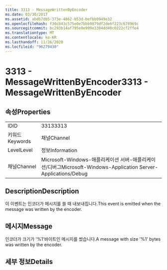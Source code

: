 ```yaml
---
title: 3313 - MessageWrittenByEncoder
ms.date: 03/30/2017
ms.assetid: abdb7db5-373e-4862-b53d-befbb0949e32
ms.openlocfilehash: f30cb43c575e0e7bbb9879df2de6f223c678969c
ms.sourcegitcommit: bc293b14af795e0e999e3304dd40c0222cf2ffe4
ms.translationtype: MT
ms.contentlocale: ko-KR
ms.lasthandoff: 11/26/2020
ms.locfileid: "96279430"
---
```

# <a name="3313---messagewrittenbyencoder"></a><span data-ttu-id="514fc-102">3313 - MessageWrittenByEncoder</span><span class="sxs-lookup"><span data-stu-id="514fc-102">3313 - MessageWrittenByEncoder</span></span>

## <a name="properties"></a><span data-ttu-id="514fc-103">속성</span><span class="sxs-lookup"><span data-stu-id="514fc-103">Properties</span></span>  
  
|||  
|-|-|  
|<span data-ttu-id="514fc-104">ID</span><span class="sxs-lookup"><span data-stu-id="514fc-104">ID</span></span>|<span data-ttu-id="514fc-105">3313</span><span class="sxs-lookup"><span data-stu-id="514fc-105">3313</span></span>|  
|<span data-ttu-id="514fc-106">키워드</span><span class="sxs-lookup"><span data-stu-id="514fc-106">Keywords</span></span>|<span data-ttu-id="514fc-107">채널</span><span class="sxs-lookup"><span data-stu-id="514fc-107">Channel</span></span>|  
|<span data-ttu-id="514fc-108">Level</span><span class="sxs-lookup"><span data-stu-id="514fc-108">Level</span></span>|<span data-ttu-id="514fc-109">정보</span><span class="sxs-lookup"><span data-stu-id="514fc-109">Information</span></span>|  
|<span data-ttu-id="514fc-110">채널</span><span class="sxs-lookup"><span data-stu-id="514fc-110">Channel</span></span>|<span data-ttu-id="514fc-111">Microsoft-Windows-애플리케이션 서버-애플리케이션/디버그</span><span class="sxs-lookup"><span data-stu-id="514fc-111">Microsoft-Windows-Application Server-Applications/Debug</span></span>|  
  
## <a name="description"></a><span data-ttu-id="514fc-112">Description</span><span class="sxs-lookup"><span data-stu-id="514fc-112">Description</span></span>  

 <span data-ttu-id="514fc-113">이 이벤트는 인코더가 메시지를 쓸 때 내보내집니다.</span><span class="sxs-lookup"><span data-stu-id="514fc-113">This event is emitted when the message was written by the encoder.</span></span>  
  
## <a name="message"></a><span data-ttu-id="514fc-114">메시지</span><span class="sxs-lookup"><span data-stu-id="514fc-114">Message</span></span>  

 <span data-ttu-id="514fc-115">인코더가 크기가 '%1'바이트인 메시지를 썼습니다.</span><span class="sxs-lookup"><span data-stu-id="514fc-115">A message with size '%1' bytes was written by the encoder.</span></span>  
  
## <a name="details"></a><span data-ttu-id="514fc-116">세부 정보</span><span class="sxs-lookup"><span data-stu-id="514fc-116">Details</span></span>
